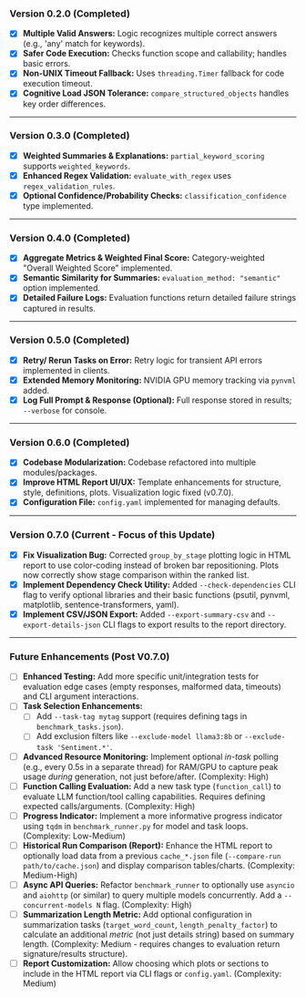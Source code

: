 ### Version 0.2.0 (Completed)
- [X] **Multiple Valid Answers:** Logic recognizes multiple correct answers (e.g., 'any' match for keywords).
- [X] **Safer Code Execution:** Checks function scope and callability; handles basic errors.
- [X] **Non-UNIX Timeout Fallback:** Uses `threading.Timer` fallback for code execution timeout.
- [X] **Cognitive Load JSON Tolerance:** `compare_structured_objects` handles key order differences.

---

### Version 0.3.0 (Completed)
- [X] **Weighted Summaries & Explanations:** `partial_keyword_scoring` supports `weighted_keywords`.
- [X] **Enhanced Regex Validation:** `evaluate_with_regex` uses `regex_validation_rules`.
- [X] **Optional Confidence/Probability Checks:** `classification_confidence` type implemented.

---

### Version 0.4.0 (Completed)
- [X] **Aggregate Metrics & Weighted Final Score:** Category-weighted "Overall Weighted Score" implemented.
- [X] **Semantic Similarity for Summaries:** `evaluation_method: "semantic"` option implemented.
- [X] **Detailed Failure Logs:** Evaluation functions return detailed failure strings captured in results.

---

### Version 0.5.0 (Completed)
- [X] **Retry/ Rerun Tasks on Error:** Retry logic for transient API errors implemented in clients.
- [X] **Extended Memory Monitoring:** NVIDIA GPU memory tracking via `pynvml` added.
- [X] **Log Full Prompt & Response (Optional):** Full response stored in results; `--verbose` for console.

---

### Version 0.6.0 (Completed)
- [X] **Codebase Modularization:** Codebase refactored into multiple modules/packages.
- [X] **Improve HTML Report UI/UX:** Template enhancements for structure, style, definitions, plots. Visualization logic fixed (v0.7.0).
- [X] **Configuration File:** `config.yaml` implemented for managing defaults.

---

### Version 0.7.0 (Current - Focus of this Update)
- [X] **Fix Visualization Bug:** Corrected `group_by_stage` plotting logic in HTML report to use color-coding instead of broken bar repositioning. Plots now correctly show stage comparison within the ranked list.
- [X] **Implement Dependency Check Utility:** Added `--check-dependencies` CLI flag to verify optional libraries and their basic functions (psutil, pynvml, matplotlib, sentence-transformers, yaml).
- [X] **Implement CSV/JSON Export:** Added `--export-summary-csv` and `--export-details-json` CLI flags to export results to the report directory.

---

### Future Enhancements (Post V0.7.0)
- [ ] **Enhanced Testing:** Add more specific unit/integration tests for evaluation edge cases (empty responses, malformed data, timeouts) and CLI argument interactions.
- [ ] **Task Selection Enhancements:**
    - [ ] Add `--task-tag mytag` support (requires defining tags in `benchmark_tasks.json`).
    - [ ] Add exclusion filters like `--exclude-model llama3:8b` or `--exclude-task 'Sentiment.*'`.
- [ ] **Advanced Resource Monitoring:** Implement optional *in-task* polling (e.g., every 0.5s in a separate thread) for RAM/GPU to capture peak usage *during* generation, not just before/after. (Complexity: High)
- [ ] **Function Calling Evaluation:** Add a new task type (`function_call`) to evaluate LLM function/tool calling capabilities. Requires defining expected calls/arguments. (Complexity: High)
- [ ] **Progress Indicator:** Implement a more informative progress indicator using `tqdm` in `benchmark_runner.py` for model and task loops. (Complexity: Low-Medium)
- [ ] **Historical Run Comparison (Report):** Enhance the HTML report to optionally load data from a previous `cache_*.json` file (`--compare-run path/to/cache.json`) and display comparison tables/charts. (Complexity: Medium-High)
- [ ] **Async API Queries:** Refactor `benchmark_runner` to optionally use `asyncio` and `aiohttp` (or similar) to query multiple models concurrently. Add a `--concurrent-models N` flag. (Complexity: High)
- [ ] **Summarization Length Metric:** Add optional configuration in summarization tasks (`target_word_count`, `length_penalty_factor`) to calculate an additional *metric* (not just details string) based on summary length. (Complexity: Medium - requires changes to evaluation return signature/results structure).
- [ ] **Report Customization:** Allow choosing which plots or sections to include in the HTML report via CLI flags or `config.yaml`. (Complexity: Medium)